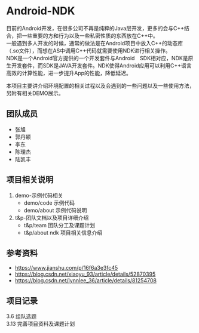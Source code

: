 # Android-NDK  
目前的Android开发，在很多公司不再是纯粹的Java层开发，更多的会与C++结合，把一些重要的方和行为以及一些私密性质的东西放在C++中。  
一般遇到多人开发的时候，通常的做法是在Android项目中放入C++的动态库（.so文件），而想在AS中调用C++代码就需要使用NDK进行相关操作。  
NDK是一个Android官方提供的一个开发套件与Android　SDK相对应，NDK是原生开发套件，而SDK是JAVA开发套件。NDK使得Android应用可以利用C++语言高效的计算性能，进一步提升App的性能，降低延迟。  

本项目主要讲介绍环境配置的相关过程以及会遇到的一些问题以及一些使用方法，另附有相关DEMO展示。
## 团队成员
* 张旭
* 郭丹颖
* 李东
* 陈理杰
* 陆凯丰
## 项目相关说明
1. demo-示例代码相关  
    - demo/code 示例代码  
    - demo/about 示例代码说明  
2. t&p-团队文档以及项目详细介绍  
    - t&p/team 团队分工及课题计划  
    - t&p/about ndk 项目相关信息介绍  
## 参考资料
* <https://www.jianshu.com/p/16f6a3e3fc45>
* <https://blog.csdn.net/xiaoyu_93/article/details/52870395>
* <https://blog.csdn.net/lynnlee_36/article/details/81254708>
## 项目记录
3.6 组队选题  
3.13 完善项目资料及课题计划  
